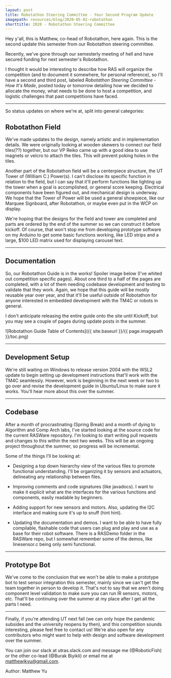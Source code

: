 ```yaml
---
layout: post
title: Robotathon Steering Committee - Your Second Program Update
imagepath: resources/blog/2020-05-02-robotathon
shorttitle: 2020 - Robotathon Steering Committee
---
```

Hey y'all, this is Matthew, co-head of Robotathon, here again. This is the second update this semester from our Robotathon steering committee.

Recently, we've gone through our semesterly meeting of hell and have secured funding for next semester's Robotathon.

I thought it would be interesting to describe how RAS will organize the competition (and to document it somewhere, for personal reference), so I'll have a second and third post, labeled *Robotathon Steering Committee - How It's Made*, posted today or tomorrow detailing how we decided to allocate the money, what needs to be done to host a competition, and logistic challenges that past competitions have faced.

---
So status updates on where we're at, split into general categories:

## Robotathon Field

We've made updates to the design, namely artistic and in implementation details. We were originally looking at wooden skewers to connect our field tiles(??) together, but our VP Reiko came up with a good idea to use magnets or velcro to attach the tiles. This will prevent poking holes in the tiles.

Another part of the Robotathon field will be a centerpiece structure, the UT Tower of (William C.) Power(s). I can't disclose its specific function in relation to the field, but I can say that it'll perform functions like lighting up the tower when a goal is accomplished, or general score keeping. Electrical components have been figured out, and mechanical design is underway. We hope that the Tower of Power will be used a general showpiece, like our Marquee Signboard, after Robotathon, or maybe even put in the WCP on display.

We're hoping that the designs for the field and tower are completed and parts are ordered by the end of the summer so we can construct it before kickoff. Of course, that won't stop me from developing prototype software on my Arduino to get some basic functions working, like LED strips and a large, $100 LED matrix used for displaying carousel text.

---

## Documentation

So, our Robotathon Guide is in the works! Spoiler image below (I've whited out competition specific pages). About one third to a half of the pages are completed, with a lot of them needing codebase development and testing to validate that they work. Again, we hope that this guide will be mostly reusable year over year, and that it'll be useful outside of Robotathon for anyone interested in embedded development with the TM4C or robots in general.

I don't anticipate releasing the entire guide onto the site until Kickoff, but you may see a couple of pages during update posts in the summer.

![Robotathon Guide Table of Contents]({{ site.baseurl }}/{{ page.imagepath }}/toc.png)

---

## Development Setup

We're still waiting on Windows to release version 2004 with the WSL2 update to begin setting up development instructions that'll work with the TM4C seamlessly. However, work is beginning in the next week or two to go over and revise the development guide in Ubuntu/Linux to make sure it works. You'll hear more about this over the summer.

---

## Codebase

After a month of procrastinating (Spring Break) and a month of dying to Algorithm and Comp Arch labs, I've started looking at the source code for the current RASWare repository. I'm looking to start writing pull requests and changes to this within the next two weeks. This will be an ongoing project throughout the summer, so progress will be incremental.

Some of the things I'll be looking at:

* Designing a top down hierarchy view of the various files to promote functional understanding. I'll be organizing it by sensors and actuators, delineating any relationship between files.

* Improving comments and code signatures (like javadocs). I want to make it explicit what are the interfaces for the various functions and components, easily readable by beginners.

* Adding support for new sensors and motors. Also, updating the I2C interface and making sure it's up to snuff (hint hint).

* Updating the documentation and demos. I want to be able to have fully compilable, flashable code that users can plug and play and use as a base for their robot software. There is a RASDemo folder in the RASWare repo, but I somewhat remember some of the demos, like linesensor.c being only semi functional.

---

## Prototype Bot

We've come to the conclusion that we won't be able to make a prototype bot to test sensor integration this semester, mainly since we can't get the team together in person to develop it. That's not to say that we aren't doing component level validation to make sure you can run IR sensors, motors, etc. That'll be continuing over the summer at my place after I get all the parts I need.

---

Finally, if you're attending UT next fall (we can only hope the pandemic subsides and the university reopens by then), and this competition sounds interesting, please feel free to contact us! We're also open for any contributors who might want to help with design and software development over the summer.

You can join our slack at utras.slack.com and message me (@RoboticFish) or the other co-lead (@Burak Biyikli) or email me at matthewjkyu@gmail.com.

Author: Matthew Yu
